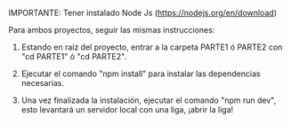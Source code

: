 IMPORTANTE: Tener instalado Node Js (https://nodejs.org/en/download)

Para ambos proyectos, seguir las mismas instrucciones:

1. Estando en raíz del proyecto, entrar a la carpeta PARTE1 ó PARTE2 con "cd PARTE1" ó "cd PARTE2".

2. Ejecutar el comando "npm install" para instalar las dependencias necesarias.

3. Una vez finalizada la instalación, ejecutar el comando "npm run dev", esto levantará un servidor local con una liga, ¡abrir la liga!